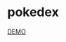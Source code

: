 # pokedex

<a href="https://jfm-pokedex.netlify.app" target="_blank" rel="noopener noreferrer">DEMO</a>
